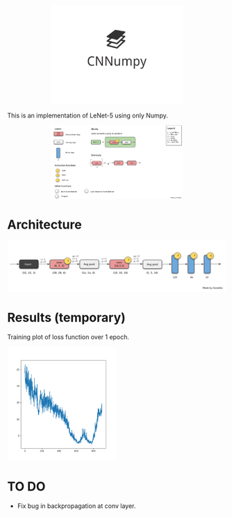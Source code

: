 <img src="./img/logo.png" hspace="20%" width="60%">

This is an implementation of LeNet-5 using only Numpy.

<img src="./img/legend.png" hspace="20%" width="60%">

# Architecture

![](./img/lenet5-model.png)

# Results (temporary)

Training plot of loss function over 1 epoch.

<img src="./img/final.png" width="50%">

# TO DO

- Fix bug in backpropagation at conv layer.
